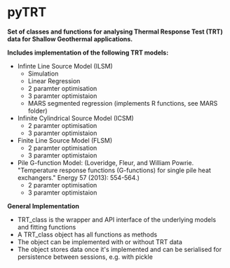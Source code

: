 # pyTRT

**Set of classes and functions for analysing Thermal Response Test (TRT) data for Shallow Geothermal applications.**

**Includes implementation of the following TRT models:**
- Infinte Line Source Model (ILSM)
    - Simulation
    - Linear Regression
    - 2 paramter optimisation
    - 3 paramter optimistaion
    - MARS segmented regression (implements R functions, see MARS folder)
- Infinite Cylindrical Source Model (ICSM)
    - 2 paramter optimisation
    - 3 paramter optimistaion
- Finite Line Source Model (FLSM)
    - 2 paramter optimisation
    - 3 paramter optimistaion
- Pile G-function Model:
    (Loveridge, Fleur, and William Powrie. "Temperature response functions (G-functions) for single pile heat exchangers." Energy 57 (2013): 554-564.)
    - 2 paramter optimisation
    - 3 paramter optimistaion

**General Implementation**
- TRT_class is the wrapper and API interface of the underlying models and fitting functions
- A TRT_class object has all functions as methods
- The object can be implemented with or without TRT data
- The object stores data once it's implemented and can be serialised for persistence between sessions, e.g. with pickle





